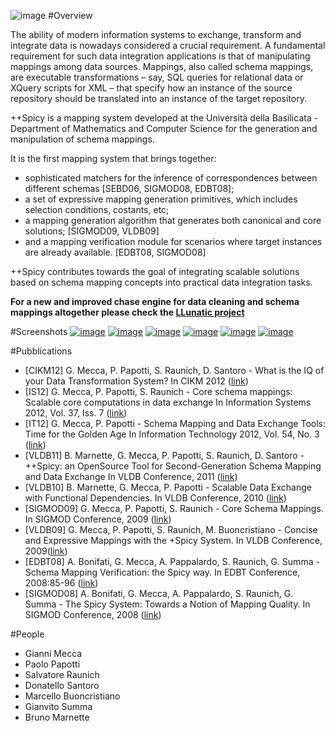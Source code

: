 ![image](http://db.unibas.it/projects/spicy/images/logoSpicy.gif)
#Overview

The ability of modern information systems to exchange, transform and integrate data is nowadays considered a crucial requirement. A fundamental requirement for such data integration applications is that of manipulating mappings among data sources. Mappings, also called schema mappings, are executable transformations – say, SQL queries for relational data or XQuery scripts for XML – that specify how an instance of the source repository should be translated into an instance of the target repository.

++Spicy is a mapping system developed at the Università della Basilicata - Department of Mathematics and Computer Science for the generation and manipulation of schema mappings.

It is the first mapping system that brings together:

* sophisticated matchers for the inference of correspondences between different schemas [SEBD06, SIGMOD08, EDBT08];
* a set of expressive mapping generation primitives, which includes selection conditions, costants, etc;
* a mapping generation algorithm that generates both canonical and core solutions; [SIGMOD09, VLDB09]
* and a mapping verification module for scenarios where target instances are already available. [EDBT08, SIGMOD08]

++Spicy contributes towards the goal of integrating scalable solutions based on schema mapping concepts into practical data integration tasks.

**For a new and improved chase engine for data cleaning and schema mappings altogether please check the [LLunatic project](http://db.unibas.it/projects/llunatic/)**

#Screenshots
[![image](http://db.unibas.it/projects/spicy/screenshots/spicy1_th.jpg)](http://db.unibas.it/projects/spicy/screenshots/spicy1.png)
[![image](http://db.unibas.it/projects/spicy/screenshots/spicy2_th.jpg)](http://db.unibas.it/projects/spicy/screenshots/spicy2.png)
[![image](http://db.unibas.it/projects/spicy/screenshots/spicy3_th.jpg)](http://db.unibas.it/projects/spicy/screenshots/spicy3.png)
[![image](http://db.unibas.it/projects/spicy/screenshots/spicy4_th.jpg)](http://db.unibas.it/projects/spicy/screenshots/spicy4.png)
[![image](http://db.unibas.it/projects/spicy/screenshots/spicy6_th.jpg)](http://db.unibas.it/projects/spicy/screenshots/spicy6.png)
[![image](http://db.unibas.it/projects/spicy/screenshots/spicy7_th.jpg)](http://db.unibas.it/projects/spicy/screenshots/spicy7.png)

#Pubblications
* [CIKM12] G. Mecca, P. Papotti, S. Raunich, D. Santoro - What is the IQ of your Data Transformation System? In CIKM 2012 ([link](https://dl.dropboxusercontent.com/u/5049685/fp125-mecca.pdf))
* [IS12] G. Mecca, P. Papotti, S. Raunich - Core schema mappings: Scalable core computations in data exchange In Information Systems 2012, Vol. 37, Iss. 7 ([link](http://www.sciencedirect.com/science/article/pii/S0306437912000506))
* [IT12] G. Mecca, P. Papotti - Schema Mapping and Data Exchange Tools: Time for the Golden Age In Information Technology 2012, Vol. 54, No. 3 ([link](http://www.oldenbourg-link.com/doi/abs/10.1524/itit.2012.0670))
* [VLDB11] B. Marnette, G. Mecca, P. Papotti, S. Raunich, D. Santoro - ++Spicy: an OpenSource Tool for Second-Generation Schema Mapping and Data Exchange In VLDB Conference, 2011 ([link](http://www.vldb.org/pvldb/vol4/p1438-marnette.pdf))
* [VLDB10] B. Marnette, G. Mecca, P. Papotti - Scalable Data Exchange with Functional Dependencies. In VLDB Conference, 2010 ([link](http://www.comp.nus.edu.sg/~vldb2010/proceedings/files/papers/R09.pdf))
* [SIGMOD09] G. Mecca, P. Papotti, S. Raunich - Core Schema Mappings. In SIGMOD Conference, 2009 ([link](http://doi.acm.org/10.1145/1559845.1559914))
* [VLDB09] G. Mecca, P. Papotti, S. Raunich, M. Buoncristiano - Concise and Expressive Mappings with the +Spicy System. In VLDB Conference, 2009([link](http://www.vldb.org/pvldb/2/vldb09-1000.pdf))
* [EDBT08] A. Bonifati, G. Mecca, A. Pappalardo, S. Raunich, G. Summa - Schema Mapping Verification: the Spicy way. In EDBT Conference, 2008:85-96 ([link](http://doi.acm.org/10.1145/1353343.1353358))
* [SIGMOD08] A. Bonifati, G. Mecca, A. Pappalardo, S. Raunich, G. Summa - The Spicy System: Towards a Notion of Mapping Quality. In SIGMOD Conference, 2008 ([link](http://doi.acm.org/10.1145/1376616.1376757))



#People
* Gianni Mecca
* Paolo Papotti
* Salvatore Raunich
* Donatello Santoro
* Marcello Buoncristiano
* Gianvito Summa
* Bruno Marnette